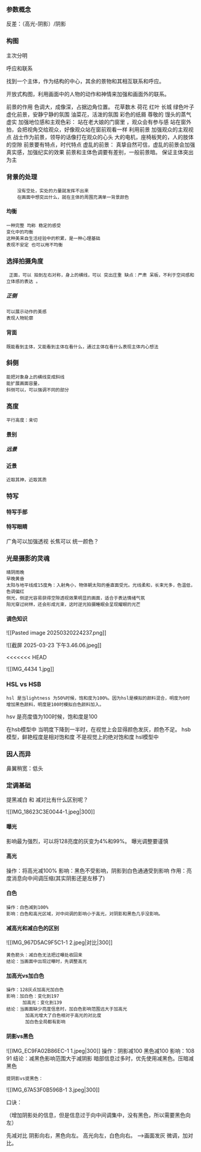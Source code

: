 

### 参数概念
反差：（高光-阴影）/阴影


### 构图

主次分明

呼应和联系


找到一个主体，作为结构的中心，其余的景物和其相互联系和呼应。

开放式构图，利用画面中的人物的动作和神情来加强和画面外的联系。



前景的作用
		色调大，成像深，占据边角位置。
		花草数木
		荷花
		红叶 长城
		绿色叶子虚化前景，安静宁静的氛围
		油菜花，活泼的氛围
		彩色的纸屑 尊敬的
		馒头的蒸气 虚实
		加强地位感和主观色彩：
			站在老大娘的门窗里 ，观众会有参与感
			站在窗外拍，会把视角交给观众，好像观众站在窗前观看一样
			利用前景 加强观众的主观视点
			战士作为前景，领导的话像打在观众的心头
		大的电机，座椅板凳的，人的肢体的空隙
		前景要有特点，时代特点
		虚乱的前景：
			真挚自然可信，虚乱的前景会加强真实感，加强纪实的效果
			前景和主体色调要有差别，一般前景暗。
			保证主体突出为主
### 背景的处理
	
		没有空处，实处的力量就发挥不出来
		在画面中想突出什么，就在主体的周围充满单一背景颜色
#### 均衡
	一种完整 均称 稳定的感受
	变化中的均衡
	这种美来自生活经验中的积累，是一种心理基础
	表现不安定 也可以用不均衡
### 选择拍摄角度
	 正面，可以 拍到左右对称，身上的横线，可以 突出庄重 缺点：严肃 呆板，不利于空间感和立体感的表达 。
##### 正侧
	可以展示动作的美感
	表现人物轮廓
#### 背面
	既能看到主体，又能看到主体在看什么，通过主体在看什么表现主体内心想法
### 斜侧
	能把对象身上的横线变成斜线
	能扩展画面容量，
	斜侧可以，可以强调不同的部分
### 高度
	平行高度：亲切

#### 景别
##### 远景

#### 近景 
	近取其神，近取其质


### 特写
#### 特写手部
#### 特写眼睛


广角可以加强透视
长焦可以 统一颜色？ 


### 光是摄影的灵魂
	晴阴雨晚
	早晚黄昏
	太阳与地平线成15度角：入射角小，物体朝太阳的垂直面受光。光线柔和，长束光多，色温低，色调偏红
	侧光，侧逆光容易获得空隙透视效果明显的画面，适合于表达情绪气氛
	阳光穿过树林，还会形成光束，这时逆光拍摄睡眠会呈现耀眼的光芒


#### 调色知识

![[Pasted image 20250320224237.png]]


![[截屏 2025-03-23 下午3.46.06.jpeg]]


<<<<<<< HEAD



![[IMG_4434 1.jpg]]
###  HSL vs HSB
	hsl 是当lightness 为50%时候，饱和度为100%。因为hsl是模拟的颜料混合，明度为0时 增加黑色颜料，明度是100时模拟白色颜料加入。
hsv 是亮度值为100时候，饱和度是100

 在hsb模型中 当明度下降到一半时，在视觉上会显得颜色发灰，颜色不足。 
 hsb模型，鲜艳程度是相对饱和度 不是视觉上的绝对饱和度
 hsl模型中
### 因人而异
鼻翼稍宽：低头


### 定调基础

提黑减白 和 减对比有什么区别呢？

 ![[IMG_18623C3E0044-1.jpeg|300]]
#### 曝光
影响最为强烈，可以将128亮度的灰变为4%和99%。
曝光调整要谨慎

#### 高光
操作：将高光减100%
影响：黑色不受影响，阴影到白色通通受到影响
作用：亮度消息向中间调压缩(其实阴影还是左移了)

#### 白色
	操作：白色减到100%
	影响：白色和高光区域，对中间调的影响小于高光，对阴影和黑色几乎没影响。
	
#### 减高光和减白色的区别

![[IMG_967D5AC9F5C1-1 2.jpeg|对比|300]]

	黄色箭头：减白色无法把过曝处收回来
	结论：当画面中出现过曝时，先调整高光

#### 加高光vs加白色
	操作：128灰点加高光加白色
	影响：加白色：变化到197
		  加高光：变化到139
	结论：当画面缺少亮度信息时，加白色影响范围远大于加高光
		   加高光增大了白色相对于高光的对比度
		   加白色全局都有影响
#### 阴影vs黑色

![[IMG_EC9FA02B86EC-1 1.jpeg|300]]
	操作：阴影减100
		   黑色减100
	影响：108
	    91
	结论：减黑色影响范围大于减阴影
		  暗部信息过多时，优先使用减黑色。压暗减黑色

	提阴影vs提黑色：

![[IMG_67A53F0B596B-1 3.jpeg|300]]


口诀：

（增加阴影处的信息，但是信息过于向中间调集中，没有黑色，所以需要黑色向左）

先减对比
阴影向右，黑色向左。
高光向左，白色向右。 -->画面发灰
微调，加对比。